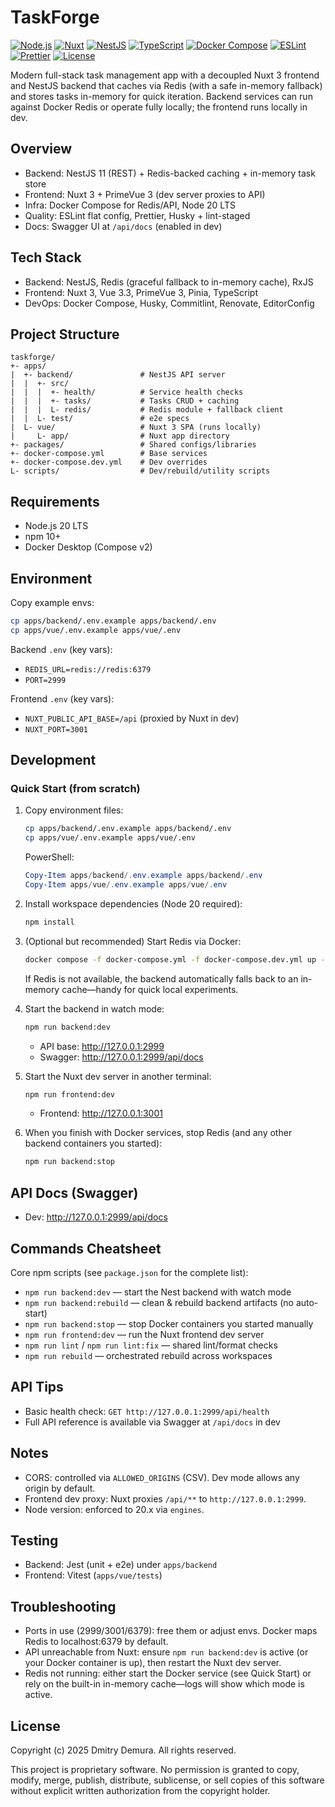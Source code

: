 # TaskForge

[![Node.js](https://img.shields.io/badge/Node-20_LTS-339933?logo=node.js&logoColor=white)](https://nodejs.org/)
[![Nuxt](https://img.shields.io/badge/Nuxt-4-00DC82?logo=nuxt.js&logoColor=white)](https://nuxt.com/)
[![NestJS](https://img.shields.io/badge/NestJS-11-E0234E?logo=nestjs&logoColor=white)](https://nestjs.com/)
[![TypeScript](https://img.shields.io/badge/TypeScript-5-3178C6?logo=typescript&logoColor=white)](https://www.typescriptlang.org/)
[![Docker Compose](https://img.shields.io/badge/Docker%20Compose-v2-2496ED?logo=docker&logoColor=white)](https://docs.docker.com/compose/)
[![ESLint](https://img.shields.io/badge/ESLint-9-4B32C3?logo=eslint&logoColor=white)](https://eslint.org/)
[![Prettier](https://img.shields.io/badge/Prettier-3-F7B93E?logo=prettier&logoColor=black)](https://prettier.io/)
[![License](https://img.shields.io/badge/License-Proprietary-orange.svg)](LICENSE)

Modern full-stack task management app with a decoupled Nuxt 3 frontend and
NestJS backend that caches via Redis (with a safe in-memory fallback) and stores
tasks in-memory for quick iteration. Backend services can run against Docker
Redis or operate fully locally; the frontend runs locally in dev.

## Overview

- Backend: NestJS 11 (REST) + Redis-backed caching + in-memory task store
- Frontend: Nuxt 3 + PrimeVue 3 (dev server proxies to API)
- Infra: Docker Compose for Redis/API, Node 20 LTS
- Quality: ESLint flat config, Prettier, Husky + lint-staged
- Docs: Swagger UI at `/api/docs` (enabled in dev)

## Tech Stack

- Backend: NestJS, Redis (graceful fallback to in-memory cache), RxJS
- Frontend: Nuxt 3, Vue 3.3, PrimeVue 3, Pinia, TypeScript
- DevOps: Docker Compose, Husky, Commitlint, Renovate, EditorConfig

## Project Structure

```
taskforge/
+- apps/
|  +- backend/               # NestJS API server
|  |  +- src/
|  |  |  +- health/          # Service health checks
|  |  |  +- tasks/           # Tasks CRUD + caching
|  |  |  L- redis/           # Redis module + fallback client
|  |  L- test/               # e2e specs
|  L- vue/                   # Nuxt 3 SPA (runs locally)
|     L- app/                # Nuxt app directory
+- packages/                 # Shared configs/libraries
+- docker-compose.yml        # Base services
+- docker-compose.dev.yml    # Dev overrides
L- scripts/                  # Dev/rebuild/utility scripts
```

## Requirements

- Node.js 20 LTS
- npm 10+
- Docker Desktop (Compose v2)

## Environment

Copy example envs:

```bash
cp apps/backend/.env.example apps/backend/.env
cp apps/vue/.env.example apps/vue/.env
```

Backend `.env` (key vars):

- `REDIS_URL=redis://redis:6379`
- `PORT=2999`

Frontend `.env` (key vars):

- `NUXT_PUBLIC_API_BASE=/api` (proxied by Nuxt in dev)
- `NUXT_PORT=3001`

## Development

### Quick Start (from scratch)

1. Copy environment files:

   ```bash
   cp apps/backend/.env.example apps/backend/.env
   cp apps/vue/.env.example apps/vue/.env
   ```

   PowerShell:

   ```powershell
   Copy-Item apps/backend/.env.example apps/backend/.env
   Copy-Item apps/vue/.env.example apps/vue/.env
   ```

2. Install workspace dependencies (Node 20 required):

   ```bash
   npm install
   ```

3. (Optional but recommended) Start Redis via Docker:

   ```bash
   docker compose -f docker-compose.yml -f docker-compose.dev.yml up -d redis
   ```

   If Redis is not available, the backend automatically falls back to an
   in-memory cache—handy for quick local experiments.

4. Start the backend in watch mode:

   ```bash
   npm run backend:dev
   ```

   - API base: http://127.0.0.1:2999
   - Swagger: http://127.0.0.1:2999/api/docs

5. Start the Nuxt dev server in another terminal:

   ```bash
   npm run frontend:dev
   ```

   - Frontend: http://127.0.0.1:3001

6. When you finish with Docker services, stop Redis (and any other backend
   containers you started):

   ```bash
   npm run backend:stop
   ```

## API Docs (Swagger)

- Dev: http://127.0.0.1:2999/api/docs

## Commands Cheatsheet

Core npm scripts (see `package.json` for the complete list):

- `npm run backend:dev` — start the Nest backend with watch mode
- `npm run backend:rebuild` — clean & rebuild backend artifacts (no auto-start)
- `npm run backend:stop` — stop Docker containers you started manually
- `npm run frontend:dev` — run the Nuxt frontend dev server
- `npm run lint` / `npm run lint:fix` — shared lint/format checks
- `npm run rebuild` — orchestrated rebuild across workspaces

## API Tips

- Basic health check: `GET http://127.0.0.1:2999/api/health`
- Full API reference is available via Swagger at `/api/docs` in dev

## Notes

- CORS: controlled via `ALLOWED_ORIGINS` (CSV). Dev mode allows any origin by
  default.
- Frontend dev proxy: Nuxt proxies `/api/**` to `http://127.0.0.1:2999`.
- Node version: enforced to 20.x via `engines`.

## Testing

- Backend: Jest (unit + e2e) under `apps/backend`
- Frontend: Vitest (`apps/vue/tests`)

## Troubleshooting

- Ports in use (2999/3001/6379): free them or adjust envs. Docker maps Redis to
  localhost:6379 by default.
- API unreachable from Nuxt: ensure `npm run backend:dev` is active (or your
  Docker container is up), then restart the Nuxt dev server.
- Redis not running: either start the Docker service (see Quick Start) or rely
  on the built-in in-memory cache—logs will show which mode is active.

## License

Copyright (c) 2025 Dmitry Demura. All rights reserved.

This project is proprietary software. No permission is granted to copy, modify,
merge, publish, distribute, sublicense, or sell copies of this software without
explicit written authorization from the copyright holder.
